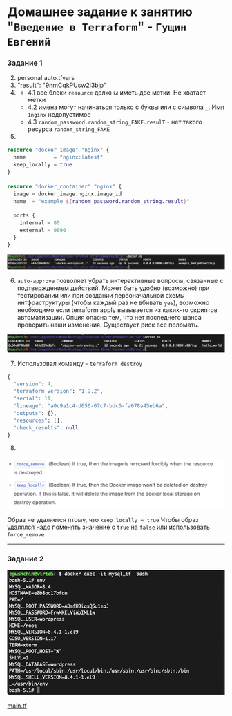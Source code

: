 # Домашнее задание к занятию "`Введение в Terraform`" - `Гущин Евгений`

### Задание 1

2. personal.auto.tfvars
3. "result": "9nmCqkPUsw2l3bjp"
4. 
	- 4.1 все блоки `resource` должны иметь две метки. Не хватает метки
	- 4.2 имена могут начинаться только с буквы или с символа `_`. Имя `1nginx` недопустимое
	- 4.3 `random_password.random_string_FAKE.resulT` - нет такого ресурса `random_string_FAKE`
5.
```tf
resource "docker_image" "nginx" {
  name         = "nginx:latest"
  keep_locally = true
}

resource "docker_container" "nginx" {
  image = docker_image.nginx.image_id
  name  = "example_${random_password.random_string.result}"

  ports {
    internal = 80
    external = 9090
  }
}
```
![task2](../../img/15-Terraform/HW1/task1_2.png)  

6. `auto-approve` позволяет убрать интерактивные вопросы, связанные с подтверждением действий. Может быть удобно (возможно) при тестировании или при создании первоначальной схемы интфраструктуры (чтобы каждый раз не вбивать `yes`), возможно необходимо если terraform apply вызывается из каких-то скриптов автоматизации. Опция опасна тем, что нет последнего шанса проверить наши изменения. Существует риск все поломать.

![task2](../../img/15-Terraform/HW1/task1_3.png)  

7. Использовал команду - `terraform destroy`
```tf
{
  "version": 4,
  "terraform_version": "1.9.2",
  "serial": 11,
  "lineage": "a0c9a1c4-d656-07c7-bdc6-fa678a45eb6a",
  "outputs": {},
  "resources": [],
  "check_results": null
}
```

8.
![task2](../../img/15-Terraform/HW1/task1_4.png)

Образ не удаляется птому, что `keep_locally = true` 
Чтобы образ удалялся надо поменять значение с `true` на `false` или использовать `force_remove`

---


### Задание 2

![task2](../../img/15-Terraform/HW1/task1_5.png)

[main.tf](./main.tf)

